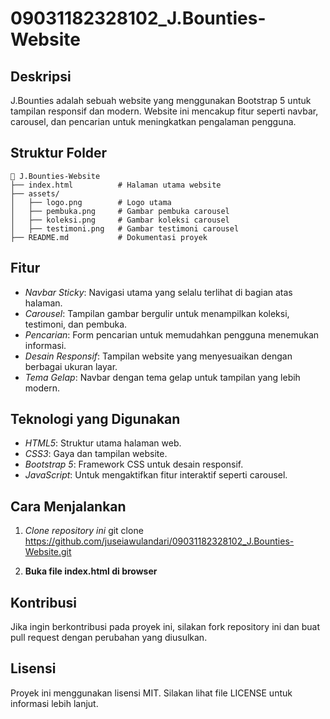 # 09031182328102_J.Bounties-Website

## Deskripsi
J.Bounties adalah sebuah website yang menggunakan Bootstrap 5 untuk tampilan responsif dan modern. Website ini mencakup fitur seperti navbar, carousel, dan pencarian untuk meningkatkan pengalaman pengguna.

## Struktur Folder
```
📂 J.Bounties-Website
├── index.html          # Halaman utama website
├── assets/
│   ├── logo.png        # Logo utama
│   ├── pembuka.png     # Gambar pembuka carousel
│   ├── koleksi.png     # Gambar koleksi carousel
│   ├── testimoni.png   # Gambar testimoni carousel
├── README.md           # Dokumentasi proyek
```

## Fitur
- *Navbar Sticky*: Navigasi utama yang selalu terlihat di bagian atas halaman.
- *Carousel*: Tampilan gambar bergulir untuk menampilkan koleksi, testimoni, dan pembuka.
- *Pencarian*: Form pencarian untuk memudahkan pengguna menemukan informasi.
- *Desain Responsif*: Tampilan website yang menyesuaikan dengan berbagai ukuran layar.
- *Tema Gelap*: Navbar dengan tema gelap untuk tampilan yang lebih modern.

## Teknologi yang Digunakan
- *HTML5*: Struktur utama halaman web.
- *CSS3*: Gaya dan tampilan website.
- *Bootstrap 5*: Framework CSS untuk desain responsif.
- *JavaScript*: Untuk mengaktifkan fitur interaktif seperti carousel.

## Cara Menjalankan
1. *Clone repository ini*
   git clone https://github.com/juseiawulandari/09031182328102_J.Bounties-Website.git
   
2. **Buka file index.html di browser**

## Kontribusi
Jika ingin berkontribusi pada proyek ini, silakan fork repository ini dan buat pull request dengan perubahan yang diusulkan.

## Lisensi
Proyek ini menggunakan lisensi MIT. Silakan lihat file LICENSE untuk informasi lebih lanjut.
